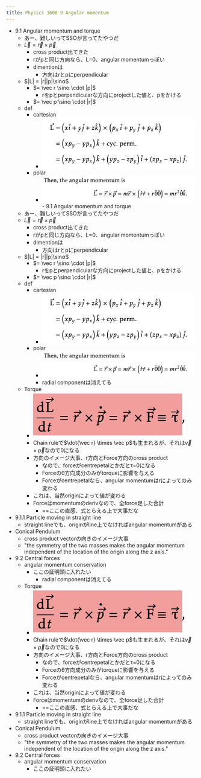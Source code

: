 ```yaml
---
title: Physics 1600 9 Angular momentum
---
```


* 9.1 Angular momentum and torque
  * あー、難しいってSSOが言ってたやつだ
  * $\vec L = \vec r \times \vec p$
    * cross product出てきた
    * rがpと同じ方向なら、L=0、angular momentumっぽい
    * dimentionは
      * 方向はrとpにperpendicular
  * $|L| = |r||p|\sinα$
    * $= \vec r \sinα \cdot |p|$
      * rをpとperpendicularな方向にprojectした値と、pをかける
    * $= \vec p \sinα \cdot |r|$
  * def
    * cartesian
      * ![Screenshot 2022-12-11 at 2.46.07 AM.png](Screenshot%202022-12-11%20at%202.46.07%20AM.png)
    * polar
      * ![Screenshot 2022-12-11 at 2.45.59 AM.png](Screenshot%202022-12-11%20at%202.45.59%20AM.png)- 9.1 Angular momentum and torque
  * あー、難しいってSSOが言ってたやつだ
  * $\vec L = \vec r \times \vec p$
    * cross product出てきた
    * rがpと同じ方向なら、L=0、angular momentumっぽい
    * dimentionは
      * 方向はrとpにperpendicular
  * $|L| = |r||p|\sinα$
    * $= \vec r \sinα \cdot |p|$
      * rをpとperpendicularな方向にprojectした値と、pをかける
    * $= \vec p \sinα \cdot |r|$
  * def
    * cartesian
      * ![Screenshot 2022-12-11 at 2.46.07 AM.png](Screenshot%202022-12-11%20at%202.46.07%20AM.png)
    * polar
      * ![Screenshot 2022-12-11 at 2.45.59 AM.png](Screenshot%202022-12-11%20at%202.45.59%20AM.png)
      * radial componentは消えてる
  * Torque
    * ![Screenshot 2022-12-11 at 2.50.37 AM.png](Screenshot%202022-12-11%20at%202.50.37%20AM.png)
    * Chain ruleで$\dot{\vec r} \times \vec p$も生まれるが、それは$\vec v \times \vec p$なので0になる
    * 方向のイメージ大事、r方向とForce方向のcross product
      * なので、forceがcentrepetalとかだとτ=0になる
      * Forceのθ方向成分のみがtorqueに影響を与える
      * Forceがcentrepetalなら、angular momentumはrによってのみ変わる
    * これは、当然originによって値が変わる
    * Forceはmomentumのderivなので、全force足した合計
      * ==ここの直感、式とらえる上で大事だな
* 9.1.1 Particle moving in straight line
  * straight lineでも、originがline上でなければangular momentumがある
* Conical Pendulum
  * cross product vectorの向きのイメージ大事
  * "the symmetry of the two masses makes the angular momentum independent of the location of the origin along the z axis."
* 9.2 Central forces
  * angular momentum conservation
    * ここの証明頭に入れたい
      * radial componentは消えてる
  * Torque
    * ![Screenshot 2022-12-11 at 2.50.37 AM.png](Screenshot%202022-12-11%20at%202.50.37%20AM.png)
    * Chain ruleで$\dot{\vec r} \times \vec p$も生まれるが、それは$\vec v \times \vec p$なので0になる
    * 方向のイメージ大事、r方向とForce方向のcross product
      * なので、forceがcentrepetalとかだとτ=0になる
      * Forceのθ方向成分のみがtorqueに影響を与える
      * Forceがcentrepetalなら、angular momentumはrによってのみ変わる
    * これは、当然originによって値が変わる
    * Forceはmomentumのderivなので、全force足した合計
      * ==ここの直感、式とらえる上で大事だな
* 9.1.1 Particle moving in straight line
  * straight lineでも、originがline上でなければangular momentumがある
* Conical Pendulum
  * cross product vectorの向きのイメージ大事
  * "the symmetry of the two masses makes the angular momentum independent of the location of the origin along the z axis."
* 9.2 Central forces
  * angular momentum conservation
    * ここの証明頭に入れたい
